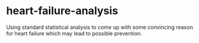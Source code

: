 # heart-failure-analysis
Using standard statistical analysis to come up with some convincing reason for heart failure which may lead to possible prevention.
